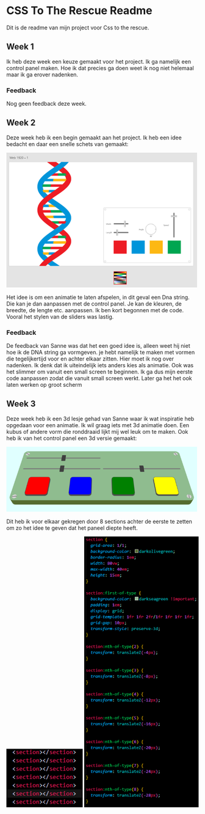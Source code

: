 # CSS To The Rescue Readme

Dit is de readme van mijn project voor Css to the rescue.

## Week 1

Ik heb deze week een keuze gemaakt voor het project. Ik ga namelijk een control panel maken. Hoe ik dat precies ga doen weet ik nog niet helemaal maar ik ga erover nadenken.

### Feedback

Nog geen feedback deze week.

## Week 2

Deze week heb ik een begin gemaakt aan het project. Ik heb een idee bedacht en daar een snelle schets van gemaakt:

<img src="media/readme-img/Sketch.png" width="500px" alt="Schets">

Het idee is om een animatie te laten afspelen, in dit geval een Dna string. Die kan je dan aanpassen met de control panel. Je kan de kleuren, de breedte, de lengte etc. aanpassen. 
Ik ben kort begonnen met de code. Vooral het stylen van de sliders was lastig.

### Feedback

De feedback van Sanne was dat het een goed idee is, alleen weet hij niet hoe ik de DNA string ga vormgeven. je hebt namelijk te maken met vormen die tegelijkertijd voor en achter elkaar zitten. Hier moet ik nog over nadenken. Ik denk dat ik uiteindelijk iets anders kies als animatie. Ook was het slimmer om vanuit een small screen te beginnen. Ik ga dus mijn eerste code aanpassen zodat die vanuit small screen werkt. Later ga het het ook laten werken op groot scherm

## Week 3

Deze week heb ik een 3d lesje gehad van Sanne waar ik wat inspiratie heb opgedaan voor een animatie. Ik wil graag iets met 3d animatie doen. Een kubus of andere vorm die ronddraaid lijkt mij wel leuk om te maken. Ook heb ik van het control panel een 3d versie gemaakt:

<img src="media/readme-img/Controlpanel3d.png" width="500px" alt="control panel">

Dit heb ik voor elkaar gekregen door 8 sections achter de eerste te zetten om zo het idee te geven dat het paneel diepte heeft.

<img src="media/readme-img/8sections.png" width="200px" alt="control panel html">

<img src="media/readme-img/8sectionsStyling.png" width="300px" alt="control panel css">
